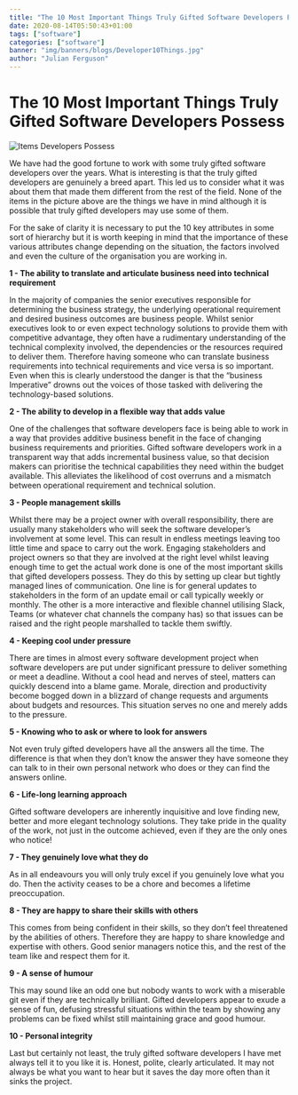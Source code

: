 ```yaml
---
title: "The 10 Most Important Things Truly Gifted Software Developers Possess"
date: 2020-08-14T05:50:43+01:00
tags: ["software"]
categories: ["software"]
banner: "img/banners/blogs/Developer10Things.jpg"
author: "Julian Ferguson"
---
```


# The 10 Most Important Things Truly Gifted Software Developers Possess

![Items Developers Possess](/img/banners/blogs/Developer10Things.jpg)

We have had the good fortune to work with some truly gifted software developers over the years. What is interesting is that the truly gifted developers are genuinely a breed apart. This led us to consider what it was about them that made them different from the rest of the field.  None of the items in the picture above are the things we have in mind although it is possible that truly gifted developers may use some of them.

For the sake of clarity it is necessary to put the 10 key attributes in some sort of hierarchy but it is worth keeping in mind that the importance of these various attributes change depending on the situation, the factors involved and even the culture of the organisation you are working in.

**1 - The ability to translate and articulate business need into technical requirement**

In the majority of companies the senior executives responsible for determining the business strategy, the underlying operational requirement and desired business outcomes are business people. Whilst senior executives look to or even expect technology solutions to provide them with competitive advantage, they often have a rudimentary understanding of the technical complexity involved, the dependencies or the resources required to deliver them. Therefore having someone who can translate business requirements into technical requirements and vice versa is so important. Even when this is clearly understood the danger is that the “business Imperative” drowns out the voices of those tasked with delivering the technology-based solutions.

**2 - The ability to develop in a flexible way that adds value**

One of the challenges that software developers face is being able to work in a way that provides additive business benefit in the face of changing business requirements and priorities. Gifted software developers work in a transparent way that adds incremental  business value, so that decision makers can prioritise the technical capabilities they need within the budget available. This alleviates the likelihood of cost overruns and a mismatch between operational requirement and technical solution.

**3 - People management skills**

Whilst there may be a project owner with overall responsibility, there are usually many stakeholders who will seek the software developer’s involvement at some level. This can result in endless meetings leaving too little time and space to carry out the work. Engaging stakeholders and project owners so that they are involved at the right level whilst leaving enough time to get the actual work done is one of the most important skills that gifted developers possess. They do this by setting up clear but tightly managed lines of communication. One line is for general updates to stakeholders in the form of an update email or call typically weekly or monthly. The other is a more interactive and flexible channel utilising Slack, Teams (or whatever chat channels the company has) so that issues can be raised and the right people marshalled to tackle them swiftly.

**4 - Keeping cool under pressure**

There are times in almost every software development project when software developers are put under significant pressure to deliver something or meet a deadline. Without a cool head and nerves of steel, matters can quickly descend into a blame game.  Morale, direction and productivity become bogged down in a blizzard of change requests and arguments about budgets and resources. This situation serves no one and merely adds to the pressure.

**5 - Knowing who to ask or where to look for answers**

Not even truly gifted developers have all the answers all the time. The difference is that when they don’t know the answer they have someone they can talk to in their own personal network who does or they can find the answers online. 

**6 - Life-long learning approach**

Gifted software developers are inherently inquisitive and love finding new, better and more elegant technology solutions. They take pride in the quality of the work, not just in the outcome achieved, even if they are the only ones who notice!

**7 - They genuinely love what they do**

As in all endeavours you will only truly excel if you genuinely love what you do. Then the activity ceases to be a chore and becomes a lifetime preoccupation.

**8 - They are happy to share their skills with others**

This comes from being confident in their skills, so they don’t feel threatened by the abilities of others. Therefore they are happy to share knowledge and expertise with others. Good senior managers notice this, and the rest of the team like and respect them for it. 

**9 - A sense of humour**

This may sound like an odd one but nobody wants to work with a miserable git even if they are technically brilliant. Gifted developers appear to exude a sense of fun, defusing stressful situations within the team by showing any problems can be fixed whilst still maintaining grace and good humour. 

**10 - Personal integrity**

Last but certainly not least, the truly gifted software developers I have met always tell it to you like it is. Honest, polite, clearly articulated. It may not always be what you want to hear but it saves the day more often than it sinks the project.
